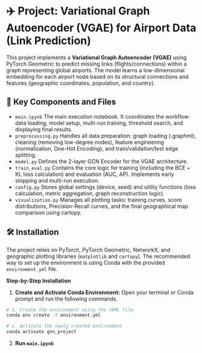 # ✈️ Project: Variational Graph Autoencoder (VGAE) for Airport Data (Link Prediction)

This project implements a **Variational Graph Autoencoder (VGAE)** using PyTorch Geometric to predict missing links (flights/connections) within a graph representing global airports. The model learns a low-dimensional embedding for each airport node based on its structural connections and features (geographic coordinates, population, and country).

## 🚀 Key Components and Files

- `main.ipynb` The main execution notebook. It coordinates the workflow: data loading, model setup, multi-run training, threshold search, and displaying final results.
- `preprocessing.py` Handles all data preparation: graph loading (.graphml), cleaning (removing low-degree nodes), feature engineering (normalization, One-Hot Encoding), and train/validation/test edge splitting.
- `model.py` Defines the 2-layer GCN Encoder for the VGAE architecture.
- `train_eval.py` Contains the core logic for training (including the $\text{BCE} + \text{KL}$ loss calculation) and evaluation (AUC, AP). Implements early stopping and multi-run execution.
- `config.py` Stores global settings (device, seed) and utility functions (loss calculation, metric aggregation, graph reconstruction logic).
- `visualization.py` Manages all plotting tasks: training curves, score distributions, Precision-Recall curves, and the final geographical map comparison using cartopy.

## 🛠️ Installation

The project relies on PyTorch, PyTorch Geometric, NetworkX, and geographic plotting libraries (`matplotlib` and `cartopy`). The recommended way to set up the environment is using Conda with the provided `environment.yml` file.

**Step-by-Step Installation**

1. **Create and Activate Conda Environment:** Open your terminal or Conda prompt and run the following commands.

```bash
# 1. Create the environment using the YAML file
conda env create -f environment.yml

# 2. Activate the newly created environment
conda activate gnn_project
```

2. **Run `main.ipynb`**
